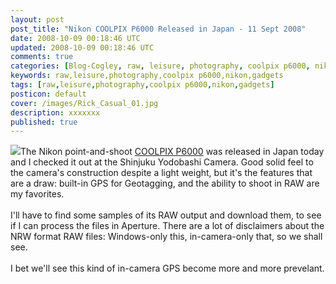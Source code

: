 ```yaml
---           
layout: post
post_title: "Nikon COOLPIX P6000 Released in Japan - 11 Sept 2008"
date: 2008-10-09 00:18:46 UTC
updated: 2008-10-09 00:18:46 UTC
comments: true
categories: [Blog-Cogley, raw, leisure, photography, coolpix p6000, nikon, gadgets]
keywords: raw,leisure,photography,coolpix p6000,nikon,gadgets
tags: [raw,leisure,photography,coolpix p6000,nikon,gadgets]
posticon: default
cover: /images/Rick_Casual_01.jpg
description: xxxxxxx
published: true
---
```

 
[<img class="right" src="http://static.flickr.com/3246/2849985599_3ec716963c.jpg" />](http://www.flickr.com/photos/81796435@N00/2849985599 "View 'Nikon COOLPIX P6000' on Flickr.com")The Nikon point-and-shoot [COOLPIX P6000](http://www.nikon.com/about/news/2008/0807_coolpixp6000_01.htm) was released in Japan today and I checked it out at the Shinjuku Yodobashi Camera. Good solid feel to the camera's construction despite a light weight, but it's the features that are a draw: built-in GPS for Geotagging, and the ability to shoot in RAW are my favorites. <br /><br />I'll have to find some samples of its RAW output and download them, to see if I can process the files in Aperture. There are a lot of disclaimers about the NRW format RAW files: Windows-only this, in-camera-only that, so we shall see. <br /><br />I bet we'll see this kind of in-camera GPS become more and more prevelant.<br /><br />